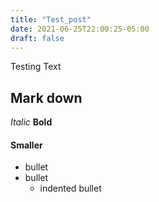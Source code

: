 ```yaml
---
title: "Test_post"
date: 2021-06-25T22:00:25-05:00
draft: false
---
```

Testing Text
## Mark down
*Italic*
**Bold** 
#### Smaller
- bullet
- bullet
    - indented bullet
